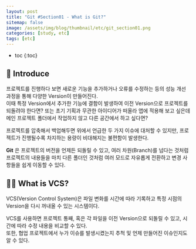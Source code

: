 ```yaml
---
layout: post
title: "Git #Section01 - What is Git?"
sitemap: false
image: /assets/img/blog/thumbnail/etc/git_section01.png
categories: [study, etc]
tags: [etc]
---
```

* toc
{:toc}

## 🤚 Introduce
프로젝트를 진행하다 보면 새로운 기능을 추가하거나 오류를 수정하는 등의 성능 개선 과정을 통해 다양한 Version이 만들어진다.    
이때 특정 Version에서 추가한 기능에 결함이 발생하여 이전 Version으로 프로젝트를 되돌려야 한다면? 
또는 초기 기획과 무관한 아이디어가 떠올라 앱에 적용해 보고 싶은데 메인 프로젝트 폴더에서 작업하지 않고 다른 공간에서 하고 싶다면?   

프로젝트를 압축해서 백업해두면 위에서 언급한 두 가지 이슈에 대처할 수 있지만, 프로젝트가 진행될수록 차지하는 용량이 비대해지는
불편함이 발생한다.    

__Git__ 은 프로젝트의 버전을 언제든 되돌릴 수 있고, 여러 차원(Branch)를 넘다는 것처럼 프로젝트의 내용들을 마치 다른 폴더인 것처럼 
여러 모드로 자유롭게 전환하고 변경 사항들을 쉽게 이동할 수 있다.

## ✍🏻 What is VCS?
VCS(Version Control System)은 파일 변화를 시간에 따라 기록하고 특정 시점의 Version을 다시 꺼내올 수 있는 시스템이다.

VCS를 사용하면 프로젝트 통째, 혹은 각 파일을 이전 Version으로 되돌릴 수 있고, 시간에 따라 수정 내용을 비교할 수 있다.    
또한, 협업 프로젝트에서 누가 이슈를 발생시켰는지 추척 및 언제 만들어진 이슈인지도 알 수 있다. 
